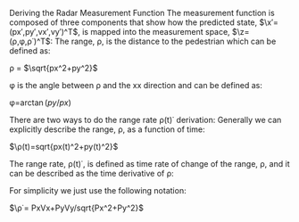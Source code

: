 

Deriving the Radar Measurement Function
The measurement function is composed of three components that show how the predicted state, $`\x′=(px′,py′,vx′,vy′)^T`$, is mapped into the measurement space, $`\z=(ρ,φ,ρ˙)^T`$:
The range, ρ, is the distance to the pedestrian which can be defined as:

ρ = $`\sqrt{px^2+py^2}`$

φ is the angle between ρ and the xx direction and can be defined as:

φ=$`\arctan(py/px)`$

There are two ways to do the range rate ρ(t)˙ derivation:
Generally we can explicitly describe the range, ρ, as a function of time:

$`\ρ(t)=sqrt{px(t)^2+py(t)^2}`$

The range rate, ρ(t)˙, is defined as time rate of change of the range, ρ, and it can be described as the time derivative of ρ:
 

For simplicity we just use the following notation:


$`\ρ˙= PxVx+PyVy/sqrt{Px^2+Py^2}`$
